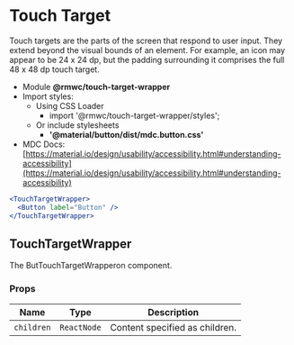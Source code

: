 # Touch Target

Touch targets are the parts of the screen that respond to user input. They extend beyond the visual bounds of an element. For example, an icon may appear to be 24 x 24 dp, but the padding surrounding it comprises the full 48 x 48 dp touch target.

- Module **@rmwc/touch-target-wrapper**
- Import styles:
  - Using CSS Loader
    - import '@rmwc/touch-target-wrapper/styles';
  - Or include stylesheets
    - **'@material/button/dist/mdc.button.css'**
- MDC Docs: [https://material.io/design/usability/accessibility.html#understanding-accessibility](https://material.io/design/usability/accessibility.html#understanding-accessibility)

```jsx
<TouchTargetWrapper>
  <Button label="Button" />
</TouchTargetWrapper>
```

## TouchTargetWrapper

The ButTouchTargetWrapperon component.

### Props

| Name       | Type        | Description                    |
| ---------- | ----------- | ------------------------------ |
| `children` | `ReactNode` | Content specified as children. |

